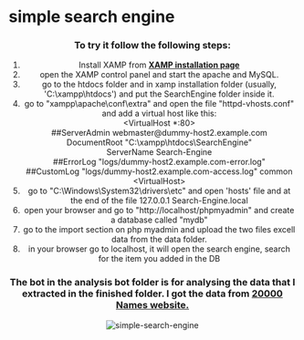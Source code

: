<html>

<body>
    <h1>simple search engine</h1>
    <center>
    <h3>To try it follow the following steps:<br></h1>
        <ol>
  <li> Install XAMP from <a href="https://www.apachefriends.org/download.html"><b>XAMP installation page</b></a></li>
  <li> open the XAMP control panel and start the apache and MySQL.</li> 
  <li> go to the htdocs folder and in xamp installation folder (usually, 'C:\xampp\htdocs') and put the SearchEngine folder inside it.</li> 
  <li> go to "xampp\apache\conf\extra" and open the file "httpd-vhosts.conf" and add a virtual host like this:<br>
   &lt;VirtualHost *:80&gt;<br>
      ##ServerAdmin webmaster@dummy-host2.example.com<br>
      DocumentRoot "C:\xampp\htdocs\SearchEngine"<br>
      ServerName Search-Engine<br>
      ##ErrorLog "logs/dummy-host2.example.com-error.log"<br>
      ##CustomLog "logs/dummy-host2.example.com-access.log" common<br>
      &lt;VirtualHost&gt;<br></li> 
  <li>  go to "C:\Windows\System32\drivers\etc" and open 'hosts' file and at the end of the file 127.0.0.1 Search-Engine.local</li> 
  <li>  open your browser and go to "http://localhost/phpmyadmin" and create a database called "mydb"</li> 
  <li> go to the import section on php myadmin and upload the two files excell data from the data folder.</li> 
  <li> in your browser go to localhost, it will open the search engine, search for the item you added in the DB<br></li> 
            </ol>
    </center>
    <div align="center">
        <h3><p>The bot in the analysis bot folder is for analysing the data that I extracted in the finished folder. I got the data from <a href="http://www.20000-names.com/">20000 Names website.</a></p></h3>
    </div>
    <div align = "center"><img src="https://i.ibb.co/vjbgQ6f/simple-search-engine.png" alt="simple-search-engine" border="0"></div>
</body>

</html>
